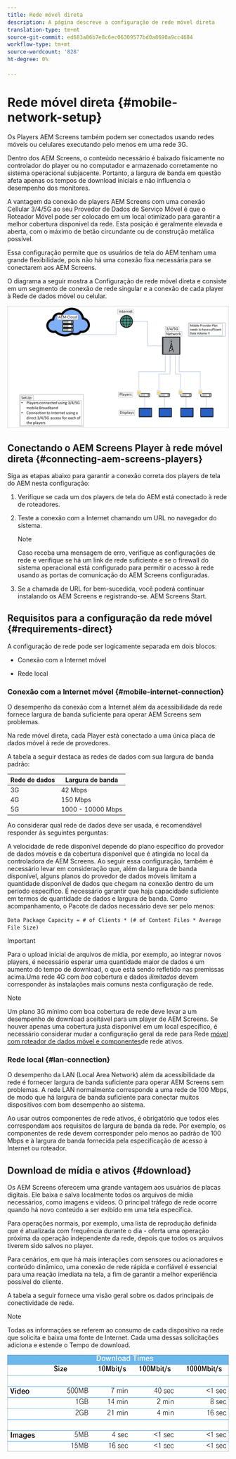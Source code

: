 ```yaml
---
title: Rede móvel direta
description: A página descreve a configuração de rede móvel direta
translation-type: tm+mt
source-git-commit: ed683a86b7e8c6ec06309577bd0a8690a9cc4684
workflow-type: tm+mt
source-wordcount: '828'
ht-degree: 0%

---
```



# Rede móvel direta {#mobile-network-setup}

Os Players AEM Screens também podem ser conectados usando redes móveis ou celulares executando pelo menos em uma rede 3G.

Dentro dos AEM Screens, o conteúdo necessário é baixado fisicamente no controlador do player ou no computador e armazenado corretamente no sistema operacional subjacente. Portanto, a largura de banda em questão afeta apenas os tempos de download iniciais e não influencia o desempenho dos monitores.

A vantagem da conexão de players AEM Screens com uma conexão Cellular 3/4/5G ao seu Provedor de Dados de Serviço Móvel é que o Roteador Móvel pode ser colocado em um local otimizado para garantir a melhor cobertura disponível da rede. Esta posição é geralmente elevada e aberta, com o máximo de betão circundante ou de construção metálica possível.

Essa configuração permite que os usuários de tela do AEM tenham uma grande flexibilidade, pois não há uma conexão fixa necessária para se conectarem aos AEM Screens.

O diagrama a seguir mostra a Configuração de rede móvel direta e consiste em um segmento de conexão de rede singular e a conexão de cada player à Rede de dados móvel ou celular.

![](/help/using/assets/direct-mobile-1.png)

## Conectando o AEM Screens Player à rede móvel direta {#connecting-aem-screens-players}

Siga as etapas abaixo para garantir a conexão correta dos players de tela do AEM nesta configuração:

1. Verifique se cada um dos players de tela do AEM está conectado à rede de roteadores.

1. Teste a conexão com a Internet chamando um URL no navegador do sistema.

   >[!NOTE]
   >Caso receba uma mensagem de erro, verifique as configurações de rede e verifique se há um link de rede suficiente e se o firewall do sistema operacional está configurado para permitir o acesso à rede usando as portas de comunicação do AEM Screens configuradas.

1. Se a chamada de URL for bem-sucedida, você poderá continuar instalando os AEM Screens e registrando-se. AEM Screens Start.

## Requisitos para a configuração da rede móvel {#requirements-direct}

A configuração de rede pode ser logicamente separada em dois blocos:

* Conexão com a Internet móvel

* Rede local

### Conexão com a Internet móvel {#mobile-internet-connection}

O desempenho da conexão com a Internet além da acessibilidade da rede fornece largura de banda suficiente para operar AEM Screens sem problemas.

Na rede móvel direta, cada Player está conectado a uma única placa de dados móvel à rede de provedores.

A tabela a seguir destaca as redes de dados com sua largura de banda padrão:

| Rede de dados | Largura de banda |
|--- |--- |
| 3G | 42 Mbps |
| 4G | 150 Mbps |
| 5G | 1000 - 10000 Mbps |

Ao considerar qual rede de dados deve ser usada, é recomendável responder às seguintes perguntas:

A velocidade de rede disponível depende do plano específico do provedor de dados móveis e da cobertura disponível que é atingida no local da controladora de AEM Screens.
Ao seguir essa configuração, também é necessário levar em consideração que, além da largura de banda disponível, alguns planos do provedor de dados móveis limitam a quantidade disponível de dados que chegam na conexão dentro de um período específico. É necessário garantir que haja capacidade suficiente em termos de quantidade de dados e largura de banda.
Como acompanhamento, o Pacote de dados necessário deve ser pelo menos:

`Data Package Capacity = # of Clients * (# of Content Files * Average File Size)`


>[!IMPORTANT]
>Para o upload inicial de arquivos de mídia, por exemplo, ao integrar novos players, é necessário esperar uma quantidade maior de dados e um aumento do tempo de download, o que está sendo refletido nas premissas acima.Uma rede 4G com *boa* cobertura e dados *ilimitados* devem corresponder às instalações mais comuns nesta configuração de rede.

>[!NOTE]
>Um plano 3G mínimo com boa cobertura de rede deve levar a um desempenho de download aceitável para um player de AEM Screens. Se houver apenas uma cobertura justa disponível em um local específico, é necessário considerar mudar a configuração geral da rede para Rede [móvel com roteador de dados móvel e componentes](/help/using/mobile-network-router.md)de rede ativos.


### Rede local {#lan-connection}

O desempenho da LAN (Local Area Network) além da acessibilidade da rede é fornecer largura de banda suficiente para operar AEM Screens sem problemas. A rede LAN normalmente corresponde a uma rede de 100 Mbps, de modo que há largura de banda suficiente para conectar muitos dispositivos com bom desempenho ao sistema.

Ao usar outros componentes de rede ativos, é obrigatório que todos eles correspondam aos requisitos de largura de banda da rede. Por exemplo, os componentes de rede devem corresponder pelo menos ao padrão de 100 Mbps e à largura de banda fornecida pela especificação de acesso à Internet ou roteador.

## Download de mídia e ativos {#download}

Os AEM Screens oferecem uma grande vantagem aos usuários de placas digitais. Ele baixa e salva localmente todos os arquivos de mídia necessários, como imagens e vídeos. O principal tráfego de rede ocorre quando há novo conteúdo a ser exibido em uma tela específica.

Para operações normais, por exemplo, uma lista de reprodução definida que é atualizada com frequência durante o dia - oferta uma operação próxima da operação independente da rede, depois que todos os arquivos tiverem sido salvos no player.

Para cenários, em que há mais interações com sensores ou acionadores e conteúdo dinâmico, uma conexão de rede rápida e confiável é essencial para uma reação imediata na tela, a fim de garantir a melhor experiência possível do cliente.

A tabela a seguir fornece uma visão geral sobre os dados principais de conectividade de rede.

>[!NOTE]
>Todas as informações se referem ao consumo de cada dispositivo na rede que solicita e baixa uma fonte de Internet. Cada uma dessas solicitações adiciona e estende o Tempo de download.

![](/help/using/assets/download-times-mobile.png)



